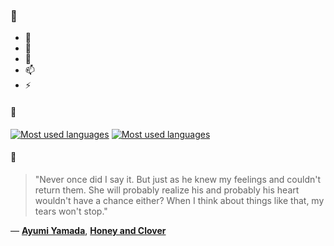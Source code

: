 ### 👋

- 🔭
- 🌱
- 💬
- 📫
- ⚡

#### 🧏

[![Most used languages](https://github-readme-stats-aynah.vercel.app/api/top-langs/?username=aynh&theme=solarized-dark&langs_count=6&layout=compact&hide_title=true)](https://github.com/anuraghazra/github-readme-stats#gh-dark-mode-only)
[![Most used languages](https://github-readme-stats-aynah.vercel.app/api/top-langs/?username=aynh&theme=solarized-light&langs_count=6&layout=compact&hide_title=true)](https://github.com/anuraghazra/github-readme-stats#gh-light-mode-only)

#### 💬

> "Never once did I say it.  But just as he knew my feelings and couldn't return them. She will probably realize his and probably his heart wouldn't have a chance either? When I think about things like that, my tears won't stop."

&mdash; [**Ayumi Yamada**](https://myanimelist.net/character.php?q=Ayumi%20Yamada&cat=character), [**Honey and Clover**](https://myanimelist.net/search/all?q=Honey%20and%20Clover&cat=all)
